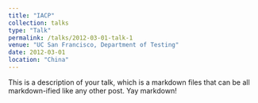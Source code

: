 ```yaml
---
title: "IACP"
collection: talks
type: "Talk"
permalink: /talks/2012-03-01-talk-1
venue: "UC San Francisco, Department of Testing"
date: 2012-03-01
location: "China"
---
```


This is a description of your talk, which is a markdown files that can be all markdown-ified like any other post. Yay markdown!
